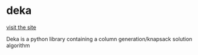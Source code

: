 # deka

[visit the site](https://wesleybeckner.github.io/deka/)

Deka is a python library containing a column generation/knapsack solution algorithm
